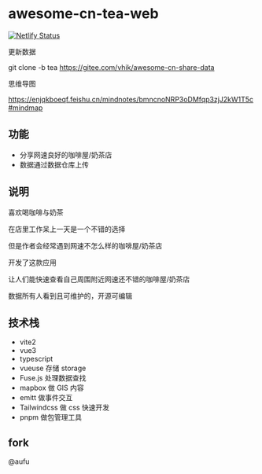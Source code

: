 # awesome-cn-tea-web

[![Netlify Status](https://api.netlify.com/api/v1/badges/f0746074-9295-45ee-b302-cfa11aafe75b/deploy-status)](https://app.netlify.com/sites/cn-tea/deploys)

更新数据

git clone -b tea https://gitee.com/vhik/awesome-cn-share-data

思维导图

https://enjqkboeqf.feishu.cn/mindnotes/bmncnoNRP3oDMfqp3zjJ2kW1T5c#mindmap

## 功能

- 分享网速良好的咖啡屋/奶茶店
- 数据通过数据仓库上传

## 说明

喜欢喝咖啡与奶茶

在店里工作呆上一天是一个不错的选择

但是作者会经常遇到网速不怎么样的咖啡屋/奶茶店

开发了这款应用

让人们能快速查看自己周围附近网速还不错的咖啡屋/奶茶店

数据所有人看到且可维护的，开源可编辑

## 技术栈

- vite2
- vue3
- typescript
- vueuse 存储 storage
- Fuse.js 处理数据查找
- mapbox 做 GIS 内容
- emitt 做事件交互
- Tailwindcss 做 css 快速开发
- pnpm 做包管理工具

## fork

@aufu
